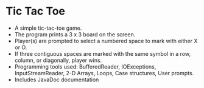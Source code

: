 # Tic Tac Toe
* A simple tic-tac-toe game.
* The program prints a 3 x 3 board on the screen.
* Player(s) are prompted to select a numbered space to mark with either X or O.
* If three contiguous spaces are marked with the same symbol in a row, column, or diagonally, player wins.
* Programming tools used: BufferedReader, IOExceptions, InputStreamReader, 2-D Arrays, Loops, Case structures, User prompts.
* Includes JavaDoc documentation
